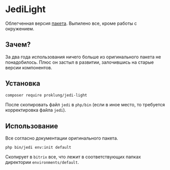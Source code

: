 # JediLight

Облегченная версия [пакета](https://github.com/notamedia/console-jedi). Выпилено все, кроме работы с окружением.

## Зачем?

За два года использования ничего больше из оригинального пакета не понадобилось. Плюс он застыл в развитии, залочившись на 
старые версии компонентов.

## Установка

```bash
composer require proklung/jedi-light
```

После скопировать файл `jedi` в `php/bin` (если в иное место, то требуется корректировка файла `jedi`).

## Использование

Все согласно документации оригинального пакета.

`php bin/jedi env:init default`

Скопирует в `bitrix` все, что лежит в соответствующих папках директории `environments/default`.
